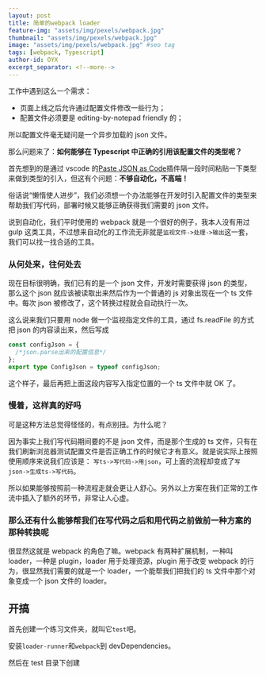 ```yaml
---
layout: post
title: 简单的webpack loader
feature-img: "assets/img/pexels/webpack.jpg"
thumbnail: "assets/img/pexels/webpack.jpg"
image: "assets/img/pexels/webpack.jpg" #seo tag
tags: [webpack, Typescript]
author-id: OYX
excerpt_separator: <!--more-->
---
```


工作中遇到这么一个需求：

- 页面上线之后允许通过配置文件修改一些行为；
- 配置文件必须要是 editing-by-notepad friendly 的；

所以配置文件毫无疑问是一个异步加载的 json 文件。

那么问题来了：**如何能够在 Typescript 中正确的引用该配置文件的类型呢？**

首先想到的是通过 vscode 的[Paste JSON as Code](https://marketplace.visualstudio.com/items?itemName=quicktype.quicktype)插件隔一段时间粘贴一下类型来做到类型的引入，但这有个问题：**不够自动化，不高端！**

俗话说“懒惰使人进步”，我们必须想一个办法能够在开发时引入配置文件的类型来帮助我们写代码，部署时候又能够正确获得我们需要的 json 文件。

说到自动化，我们平时使用的 webpack 就是一个很好的例子，我本人没有用过 gulp 这类工具，不过想来自动化的工作流无非就是`监视文件->处理->输出`这一套，我们可以找一找合适的工具。

### 从何处来，往何处去

现在目标很明确，我们已有的是一个 json 文件，开发时需要获得 json 的类型，那么这个 json 就应该被读取出来然后作为一个普通的 js 对象出现在一个 ts 文件中。每次 json 被修改了，这个转换过程就会自动执行一次。

这么说来我们只要用 node 做一个监视指定文件的工具，通过 fs.readFile 的方式把 json 的内容读出来，然后写成

```typescript
const configJson = {
  /*json.parse出来的配置信息*/
};
export type ConfigJson = typeof configJson;
```

这个样子，最后再把上面这段内容写入指定位置的一个 ts 文件中就 OK 了。

### 慢着，这样真的好吗

可是这种方法总觉得怪怪的，有点别扭。为什么呢？

因为事实上我们写代码期间要的不是 json 文件，而是那个生成的 ts 文件，只有在我们刷新浏览器测试配置文件是否正确工作的时候它才有意义。就是说实际上按照使用顺序来说我们应该是：
`写ts->写代码->用json`，可上面的流程却变成了`写json->生成ts->写代码`。

所以如果能够按照前一种流程走就会更让人舒心。另外以上方案在我们正常的工作流中插入了额外的环节，非常让人心虚。

### 那么还有什么能够帮我们在写代码之后和用代码之前做前一种方案的那种转换呢

很显然这就是 webpack 的角色了嘛。webpack 有两种扩展机制，一种叫 loader，一种是 plugin，loader 用于处理资源，plugin 用于改变 webpack 的行为，很显然我们需要的就是一个 loader，一个能帮我们把我们的 ts 文件中那个对象变成一个 json 文件的 loader。

## 开搞

首先创建一个练习文件夹，就叫它`test`吧。

安装`loader-runner`和`webpack`到 devDependencies。

然后在 test 目录下创建
